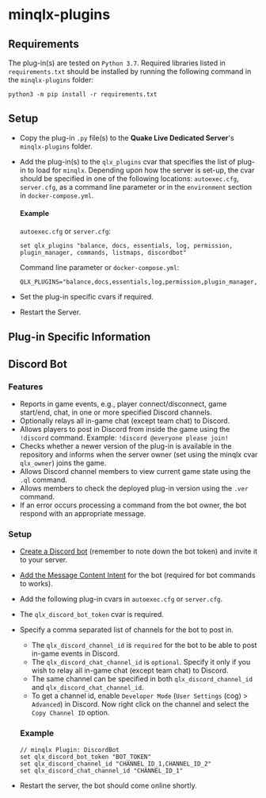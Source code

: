 # minqlx-plugins

## Requirements

The plug-in(s) are tested on `Python 3.7`. Required libraries listed in `requirements.txt` should be installed by running the following command in the `minqlx-plugins` folder:
```
python3 -m pip install -r requirements.txt
```
## Setup

- Copy the plug-in `.py` file(s) to the **Quake Live Dedicated Server**'s `minqlx-plugins` folder.
- Add the plug-in(s) to the `qlx_plugins` cvar that specifies the list of plug-in to load for `minqlx`. Depending upon how the server is set-up, the cvar should be specified in one of the following locations: `autoexec.cfg`, `server.cfg`, as a command line parameter or in the `environment` section in `docker-compose.yml`.
  
  #### Example
  `autoexec.cfg` or `server.cfg`:
  ```
  set qlx_plugins "balance, docs, essentials, log, permission, plugin_manager, commands, listmaps, discordbot"
  ```
  Command line parameter or `docker-compose.yml`:
  ```
  QLX_PLUGINS="balance,docs,essentials,log,permission,plugin_manager,commands,listmaps,discordbot"
  ```
- Set the plug-in specific cvars if required.
- Restart the Server.


## Plug-in Specific Information

## Discord Bot

### Features
- Reports in game events, e.g., player connect/disconnect, game start/end, chat, in one or more specified Discord channels.
- Optionally relays all in-game chat (except team chat) to Discord.
- Allows players to post in Discord from inside the game using the `!discord` command.
  Example: `!discord @everyone please join!`
- Checks whether a newer version of the plug-in is available in the repository and informs when the server owner (set using the minqlx cvar `qlx_owner`) joins the game.
- Allows Discord channel members to view current game state using the `.ql` command.
- Allows members to check the deployed plug-in version using the `.ver` command.
- If an error occurs processing a command from the bot owner, the bot respond with an appropriate message.

### Setup
- [Create a Discord bot](https://discordpy.readthedocs.io/en/stable/discord.html) (remember to note down the bot token) and invite it to your server. 
- [Add the Message Content Intent](https://discordpy.readthedocs.io/en/latest/intents.html) for the bot (required for bot commands to works).
- Add the following plug-in cvars in `autoexec.cfg` or `server.cfg`.
- The `qlx_discord_bot_token` cvar is required.
- Specify a comma separated list of channels for the bot to post in.
  - The `qlx_discord_channel_id` is `required` for the bot to be able to post in-game events in Discord.
  - The `qlx_discord_chat_channel_id` is `optional`. Specify it only if you wish to relay all in-game chat (except team chat) to Discord.
  - The same channel can be specified in both `qlx_discord_channel_id` and `qlx_discord_chat_channel_id`.
  - To get a channel id, enable `Developer Mode` (`User Settings` (cog) > `Advanced`) in Discord. Now right click on the channel and select the `Copy Channel ID` option.

  ### Example
  ```
  // minqlx Plugin: DiscordBot
  set qlx_discord_bot_token "BOT_TOKEN"
  set qlx_discord_channel_id "CHANNEL_ID_1,CHANNEL_ID_2"
  set qlx_discord_chat_channel_id "CHANNEL_ID_1"
  ```
- Restart the server, the bot should come online shortly.
